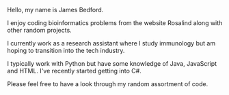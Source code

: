 Hello, my name is James Bedford.

I enjoy coding bioinformatics problems from the website Rosalind along with other random projects.

I currently work as a research assistant where I study immunology but am hoping to transition into the tech industry.

I typically work with Python but have some knowledge of Java, JavaScript and HTML.
I've recently started getting into C#.

Please feel free to have a look through my random assortment of code.
